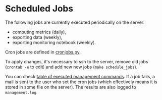 # Scheduled Jobs

The following jobs are currently executed periodically on the server:
* computing metrics (daily),
* exporting data (weekly),
* exporting monitoring notebook (weekly).

Cron jobs are defined in [cronjobs.py].

To apply changes, it's necessary to ssh to the server,
remove old jobs (`crontab -e` to edit)
and add new new jobs (`make schedule_jobs`).

You can check [table of executed management commands](<https://robomise.cz/admin/mmc/mmclog/>).
If a job fails, a mail is sent to the user who set the cron jobs
(which effectively means it is stored in some file on the server).
The results are also logged to `management.log`.

[cronjobs.py]: ../backend/robomission/cronjobs.py

